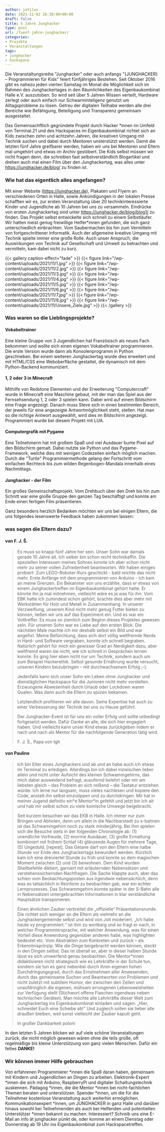 ```yaml
---
author: jotilux
date: 2021-11-02 16:30:00+00:00
draft: false
title: 5 Jahre Junghacker
type: post
url: /fuenf-jahre-junghacker/
categories:
- Projekte
- Veranstaltungen
tags:
- junghacker
- hackspace
---
```


Die Veranstaltungsreihe "Junghacker" oder auch anfangs "{JUNGHACKER} – Programmieren für Kids" feiert fünfjähriges Bestehen. Seit Oktober 2016 gibt es nahezu jeden vierten Samstag im Monat die Möglichkeit sich im Rahmen des Junghackertages in den Räumlichkeiten des Eigenbaukombinat Halle e.V. auszutoben. So wird seit über 5 Jahren Wissen verteilt, Hardware zerlegt oder auch einfach nur Schwarminteligenz genutzt um Alltagsprobleme zu lösen. Getreu der digitalen Teilhabe werden alle drei Bereiche wie Befähigung, Beteiligung und Transparenz gemeinsam ausgestaltet. 

<!--more-->

Das Gemeinsachftlich gegründete Projekt durch Hacker *innen im Umfeld von Terminal.21 und des Hackspaces im Eigenbaukombinat richtet sich an Kids zwischen zehn und achtzehn Jahren, die kreativen Umgang mit Technik suchen und dabei durch Mentoren unsterstützt werden. Damit die letzten fünf Jahre greifbarer werden, haben wir uns bei Mentoren und Eltern mal umgehört und etwas im Archiv gestöbert. Die Kids selbst müssen wir nicht fragen denn, die schreiben fast selbstverständlich Blogartikel und drehen auch mal einen Film über den Junghackertag, was alles unter https://junghacker.de/blog/ zu finden ist.

### Wie hat das eigentlich alles angefangen?
Mit einer Website (https://junghacker.de), Plakaten und Flyern an verschiedenen Orten in Halle, sowie Ankündigungen in der lokalen Presse schafften wir es, zur ersten Veranstaltung über 20 technikinteressierte Kinder und Jugendliche ab 10 Jahren bei uns zu versammeln.
Eindrücke von ersten Junghackertag sind unter https://junghacker.de/blog/blog1/ zu finden.
Das Projekt selbst entwickelte sich schnell zu einem Selbstläufer. Wir hatten meist genug freiwillige Helfer\*innen gefunden, die sich ganz unterschiedlich einbrachten. Vom  Saubermachen bis hin zum Vermitteln von fortgeschrittener Informatik. Auch der allgemeine kreative Umgang mit Technik spielte immer eine große Rolle. Auch unser Anspruch, die Auswirkungen von Technik auf Gesellschaft und Umwelt zu betrachten und vermitteln, kam dabei nicht zu kurz.


{{< gallery caption-effect="fade" >}}
{{< figure link="/wp-content/uploads/2021/11/1.jpg" >}}
{{< figure link="/wp-content/uploads/2021/11/2.jpg" >}}
{{< figure link="/wp-content/uploads/2021/11/3.jpg" >}}
{{< figure link="/wp-content/uploads/2021/11/4.jpg" >}}
{{< figure link="/wp-content/uploads/2021/11/5.jpg" >}}
{{< figure link="/wp-content/uploads/2021/11/6.jpg" >}}
{{< figure link="/wp-content/uploads/2021/11/7.jpg" >}}
{{< figure link="/wp-content/uploads/2021/11/8.jpg" >}}
{{< figure link="/wp-content/uploads/2021/11/Unsere_Ziele.jpg" >}}
{{< /gallery >}}


### Was waren so die Lieblingsprojekte?

#### Vokabeltrainer
Eine kleine Gruppe von 3 Jugendlichen hat Französisch als neues Fach bekommen und wollte sich einen eigenen Vokabeltrainer programmieren. Die erste Version wurde dann als Konsolenprogramm in Python geschrieben. Bei einem weiteren Junghackertag wurde dies erweitert und mit HTML/CSS eine Weboberfläche gestaltet, die dynamisch mit dem Python-Backend kommuniziert.

#### 1, 2 oder 3 in Minecraft
Mithilfe von Redstone Elementen und der Erweiterung "Computercraft" wurde in Minecraft eine Maschine gebaut, mit der man das Spiel aus der Fernsehsendung 1, 2 oder 3 spielen kann. Dabei wird auf einem Bildschirm eine Frage angezeigt. Danach muss Steve sich in einen bestimmten Bereich, der jeweils für eine angezeigte Antwortmöglichkeit steht, stellen. Hat man so die richtige Antwort ausgewählt, wird dies im Bildschirm angezeigt. Programmiert wurde bei diesem Projekt mit LUA.

#### Computergrafik mit Pygame
Eine Teilnehmerin hat mit großem Spaß und viel Ausdauer bunte Pixel auf den Bildschirm gemalt. Dabei nutzte sie Python und das Pygame-Framework, welche dies mit wenigen Codezeilen einfach möglich machen. Durch die "Turtle" Programmiermethode gelang der Fortschritt vom einfachen Rechteck bis zum wilden Regenbogen-Mandala innerhalb eines Nachmittags.

#### Junghacker - der Film
Ein großes Gemeinschaftsprojekt. Vom Drehbuch über den Dreh bis hin zum Schnitt war eine große Gruppe den ganzen Tag beschäftigt und konnte am Ende einen fertigen
Film präsentieren.

Ganz besonders herzlich Bedanken möchten wir uns bei einigen Eltern, die uns folgendes lesenswerte Feedback haben zukommen lassen:

### was sagen die Eltern dazu?

#### von F. J. Š.

> Es muss so knapp fünf Jahre her sein. Unser Sohn war damals gerade 10 Jahre alt. Ich selber bin schon recht technikaffin. Die speziellen Interessen meines Sohnes konnte ich aber schon nicht mehr zu seiner vollen Zufriedenheit beantworten. Wir haben einiges probiert: Zum LEGO-Roboter-Kurs geschickt - bald reichte das nicht mehr. Erste Anfänge mit dem programmieren von Arduino - ich kam an meine Grenzen. Ein Bekannter von uns erzählte, dass er etwas von einem Junghackertreffen im Eigenbaukombinat gehört hatte. Er könnte ihn ja mal mitnehmen, vielleicht wäre es ja was für ihn. Vom EBK hatte ich zumindest schon gehört, brachte dies aber mehr mit Werkstätten für Holz und Metall in Zusammenhang. In unserer Verzweiflung, unserem Kind nicht mehr genug Futter bieten zu können, ließen wir uns auf das Experiment ein.
> Und es war ein Volltreffer. Es muss so ziemlich zum Beginn dieses Projektes gewesen sein. Für unseren Sohn war es Liebe auf den ersten Blick. Die nächsten 
Male machte ich mir deshalb selbst ein Bild und war angefixt. Meine Befürchtung, dass sich dort völlig weltfremde Nerds in Hard- und Software vergraben, konnte 
ich schnell begraben. Natürlich gehört für mich ein gewisser Grad an Nerdigkeit dazu, aber weltfremd waren sie nicht, wie ich schnell in Gesprächen lernen konnte. 
Es ging hier eben nicht nur um Technik, sondern auch um zum Beispiel Hackerethik. Selbst gesunde Ernährung wurde versucht, unseren Kindern beizubringen - mit 
durchwachsenem Erfolg ;-).
>
> Jedenfalls kann sich unser Sohn ein Leben ohne Junghacker und dienstäglichen Hackspace für die Junioren nicht mehr vorstellen. Erzwungene Abwesenheit durch 
Urlaub oder Lockdown waren Qualen. Was dann auch die Eltern zu spüren bekamen.
>
> Letztendlich profitieren wir alle davon. Seine Expertise hat auch zu einer Verbesserung der Technik bei uns zu Hause geführt. 
>
> Der Junghacker-Event ist für uns ein voller Erfolg und sollte unbedingt fortgesetzt werden. Dafür Danke an alle, die sich hier engagiert haben. Und vielleicht kann unser Kind etwas zurückgeben indem er nach und nach als Mentor für die nachfolgende Generation tätig wird. 
>
> F. J. Š., Papa von tgh



#### von Pauline

> Ich bin Elter eines Junghackers und ab und an habe auch ich etwas im Terminal zu erledigen. Allerdings bin ich dabei inzwischen lieber allein und nicht unter Aufsicht des kleinen Schwammgehirns, das mich dabei ausweidend befragt, ausufernd belehrt oder mir am liebsten gleich – das Problem an sich reißend – die Tastatur entziehen würde. Ich lerne nur langsam, muss vieles nachlesen und kopiere den Code, anstatt ihn selbst einzutippen und zu durchdringen. Mir hat in meiner
> Jugend definitiv ein\*e Mentor\*in gefehlt und jetzt bin ich alt und hab mir selbst schon zu viele komische Umwege beigebracht.
> 
> Seit kurzem besuchen wir das EKB in Halle. Ich immer nur zum Bringen und Abholen, denn um allein in die Nachbarstadt zu s-bahnen ist das Schwammgehirn noch zu stark minderjährig. Bei ihm spielen sich die Besuche stets in der folgenden Chronologie ab: (1) unendliche Vorfreude, (2) enorme Ausdauer, (3) große Ermattung kombiniert mit frühem Schlaf (4) glänzende Augen für mehrere Tage, (5) Ungeduld, [repeat]. Das Getane darf von den Eltern eine halbe Stunde vor Ende des Junghackertags bewundert werden. Kürzlich kam ich eine dreiviertel Stunde zu früh und konnte so dem magischen Moment zwischen (2) und (3) beiwohnen. Dem Kind wurden Shellbefehle diktiert, garniert mit erläuternden Nebensätzen und verstehenssichernden Nachfragen. Die Sache klappte auch, aber das schien vom Beobachtungsposten aus irgendwie nebensächlich, denn was es tatsächlich in Reinform zu beobachten gab, war ein echter Lernprozesses. Das Schwammgehirn konnte
> später in der S-Bahn alle in Nebensätzen untergebrachten Informationen in klar verständliche Hauptsätze transponieren.
> 
> Einen ähnlichen Zauber verbreitet die „offizielle“ Präsentationsrunde. Die richtet sich weniger an die Eltern als vielmehr an die Junghackergemeinde selbst und wird von Joti moderiert. „Ich habe heute xy programmiert.“ ist ihm zu wortkarg und so fragt er nach, in welcher Programmiersprache, mit welcher Anwendung, was für einen Vorteil diese Anwendung gegenüber anderen habe, was highlighten bedeutet etc. Vom Abstrakten zum Konkreten und zurück – als Erkenntnisprinzip. Wie die
> Dinge beigebracht werden können, steckt in den Dingen selbst. Das ist überall so, aber in dieser halben Stunde lässt es sich umwerfend genau beobachten. Die Mentor\*innen didaktisieren nicht strategisch wie es Lehrkräfte in der Schule tun, sondern sie tun es ganz nebenbei durch ihren eigenen hohen Durchdringungsgrad, durch das Ernstnehmen aller Anwesenden, durch das gemeinsame Suchen und Beantworten von Problemen und nicht zuletzt mit subtilem Humor, der zwischen den Zeilen und unaufdringlich die eigenen, mühsam errungenen Lebensweisheiten zur Verfügung stellt (Stichwort offene Flaschen irgendwas neben technischen Geräten). Man möchte alle Lehrkräfte dieser Welt zum Junghackertag ins Eigenbaukombinat einladen und sagen: „Hier, schneidet Euch eine Scheibe ab!“ Und zugleich sollen sie lieber alle draußen bleiben, weil sonst vielleicht der Zauber kaputt geht.
> 
> In großer Dankbarkeit
> poloni


In den letzten 5 Jahren blicken wir auf viele schöne Veranstaltungen zurück, die nicht möglich gewesen wären ohne die teils große, oft regelmäßige bis kleine Unterstützung von ganz vielen Menschen. Dafür ein fettes **DANKE!**

### Wir können immer Hilfe gebrauchen
Von erfahrenen Programmierer *innen die Spaß daran haben, gemeinsam mit Kindern und Jugendlichen an Dingen zu arbeiten. Elektronik-Expert *innen die sich mit Arduino, RaspberryPi und digitaler Schaltungstechnik auskennen. Pädagog *innen, die die Mentor *innen bei nicht-fachlichen Themen beraten und unterstützen. Spender *innen, um die für die Teilnehmer kostenlose Veranstaltung auch weiterhin ermöglichen. Kommunikationsexpert *innen, um JUNGHACKER in ganz Halle und darüber hinaus sowohl bei Teilnehmenden als auch bei Helfenden und potentiellen Unterstützer *innen bekannt zu machen.
Interessiert?
Schreib uns eine E-Mail an info ät junghacker pünkt de, oder komme an einem Dienstag oder Donnerstag ab 19 Uhr ins Eigenbaukombinat zum Hackspacetreffen.
